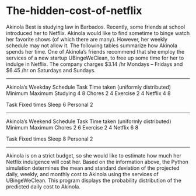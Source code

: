 # The-hidden-cost-of-netflix

Akinola Best is studying law in Barbados. Recently, some friends at school introduced her to Netflix. Akinola would like to find sometime to binge watch her favorite shows (of which there are many). However, her weekly schedule may not allow it. The following tables summarize how Akinola spends her time. One of Akinola’s friends recommend that she employ the services of a new startup UBingeWeClean, to free up some time for her to indulge in Netflix. The company charges $3.14 /hr Mondays – Fridays and $6.45 /hr on Saturdays and Sundays.
_________________________________________
Akinola’s Weekday Schedule
Task		Time taken (uniformly distributed)
		Minimum	Maximum
Studying	4		8
Chores		2		4
Exercise	2		4
Netflix		4		8

Task		Fixed times
Sleep		6
Personal	2
_________________________________________
Akinola’s Weekend Schedule
Task		Time taken (uniformly distributed)
		Minimum	Maximum
Chores		2		6
Exercise	2		4
Netflix		6		8

Task		Fixed times
Sleep		8
Personal	2
_________________________________________
Akinola is on a strict budget, so she would like to estimate how much her Netflix indulgence will cost her. Based on the information above, the Python simulation determines the mean and standard deviation of the projected daily, weekly, and monthly cost to Akinola using the services of UBingeWeClean. This program displays the probability distribution of the predicted daily cost to Akinola.
